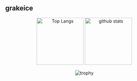 ## grakeice

<p align="center"> 
  <img alt="Top Langs" height="150px" src="https://github-readme-stats.vercel.app/api/top-langs/?username=grakeice&layout=compact&show_icons=true" />
  <img alt="github stats" height="150px" src="https://github-readme-stats.vercel.app/api?username=grakeice&show_icons=ture" />
</p>
<p align="center">
  <img alt="trophy" src="https://github-profile-trophy.vercel.app/?username=grakeice" />
</p>


<!--
**grakeice/grakeice** is a ✨ _special_ ✨ repository because its `README.md` (this file) appears on your GitHub profile.

Here are some ideas to get you started:

- 🔭 I’m currently working on ...
- 🌱 I’m currently learning ...
- 👯 I’m looking to collaborate on ...
- 🤔 I’m looking for help with ...
- 💬 Ask me about ...
- 📫 How to reach me: ...
- 😄 Pronouns: ...
- ⚡ Fun fact: ...
-->
